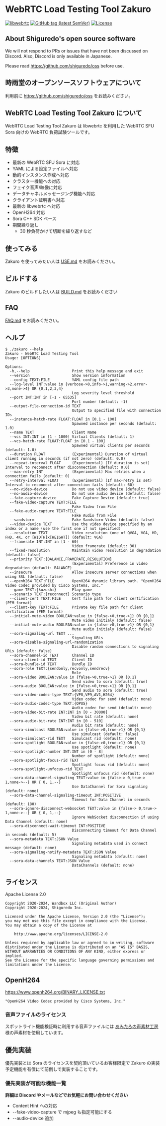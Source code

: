 # WebRTC Load Testing Tool Zakuro

[![libwebrtc](https://img.shields.io/badge/libwebrtc-m122.6261-blue.svg)](https://chromium.googlesource.com/external/webrtc/+/branch-heads/6261)
[![GitHub tag (latest SemVer)](https://img.shields.io/github/tag/shiguredo/zakuro.svg)](https://github.com/shiguredo/zakuro)
[![License](https://img.shields.io/badge/License-Apache%202.0-blue.svg)](https://opensource.org/licenses/Apache-2.0)

## About Shiguredo's open source software

We will not respond to PRs or issues that have not been discussed on Discord. Also, Discord is only available in Japanese.

Please read https://github.com/shiguredo/oss before use.

## 時雨堂のオープンソースソフトウェアについて

利用前に https://github.com/shiguredo/oss をお読みください。

## WebRTC Load Testing Tool Zakuro について

WebRTC Load Testing Tool Zakuro は libwebrtc を利用した WebRTC SFU Sora 向けの WebRTC 負荷試験ツールです。

## 特徴

- 最新の WebRTC SFU Sora に対応
- YAML による設定ファイルへ対応
- 動的インスタンス作成へ対応
- クラスター機能への対応
- フェイク音声/映像に対応
- データチャネルメッセージング機能へ対応
- クライアント証明書へ対応
- 最新の libwebrtc へ対応
- OpenH264 対応
- Sora C++ SDK ベース
- 期間繰り返し
  - 30 秒負荷かけて切断を繰り返すなど

## 使ってみる

Zakuro を使ってみたい人は [USE.md](doc/USE.md) をお読みください。

## ビルドする

Zakuro のビルドしたい人は [BUILD.md](doc/BUILD.md) をお読みください

## FAQ

[FAQ.md](doc/FAQ.md) をお読みください。

## ヘルプ

```console
$ ./zakuro --help
Zakuro - WebRTC Load Testing Tool
Usage: [OPTIONS]

Options:
  -h,--help                   Print this help message and exit
  --version                   Show version information
  --config TEXT:FILE          YAML config file path
  --log-level INT:value in {verbose->0,info->1,warning->2,error->3,none->4} OR {0,1,2,3,4}
                              Log severity level threshold
  --port INT:INT in [-1 - 65535]
                              Port number (default: -1)
  --output-file-connection-id TEXT
                              Output to specified file with connection IDs
  --instance-hatch-rate FLOAT:FLOAT in [0.1 - 100]
                              Spawned instance per seconds (default: 1.0)
  --name TEXT                 Client Name
  --vcs INT:INT in [1 - 1000] Virtual Clients (default: 1)
  --vcs-hatch-rate FLOAT:FLOAT in [0.1 - 100]
                              Spawned virtual clients per seconds (default: 1.0)
  --duration FLOAT            (Experimental) Duration of virtual client running in seconds (if not zero) (default: 0.0)
  --repeat-interval FLOAT     (Experimental) (If duration is set) Interval to reconnect after disconnection (default: 0.0)
  --max-retry INT             (Experimental) Max retries when a connection fails (default: 0)
  --retry-interval FLOAT      (Experimental) (If max-retry is set) Interval to reconnect after connection fails (default: 60)
  --no-video-device           Do not use video device (default: false)
  --no-audio-device           Do not use audio device (default: false)
  --fake-capture-device       Fake Capture Device (default: true)
  --fake-video-capture TEXT:FILE
                              Fake Video from File
  --fake-audio-capture TEXT:FILE
                              Fake Audio from File
  --sandstorm                 Fake Sandstorm Video (default: false)
  --video-device TEXT         Use the video device specified by an index or a name (use the first one if not specified)
  --resolution TEXT           Video resolution (one of QVGA, VGA, HD, FHD, 4K, or [WIDTH]x[HEIGHT]) (default: VGA)
  --framerate INT:INT in [1 - 60]
                              Video framerate (default: 30)
  --fixed-resolution          Maintain video resolution in degradation (default: false)
  --priority TEXT:{BALANCE,FRAMERATE,RESOLUTION}
                              (Experimental) Preference in video degradation (default: BALANCE)
  --insecure                  Allow insecure server connections when using SSL (default: false)
  --openh264 TEXT:FILE        OpenH264 dynamic library path. "OpenH264 Video Codec provided by Cisco Systems, Inc."
  --game TEXT:{kuzushi}       Play game
  --scenario TEXT:{reconnect} Scenario type
  --client-cert TEXT:FILE     Cert file path for client certification (PEM format)
  --client-key TEXT:FILE      Private key file path for client certification (PEM format)
  --initial-mute-video BOOLEAN:value in {false->0,true->1} OR {0,1}
                              Mute video initialy (default: false)
  --initial-mute-audio BOOLEAN:value in {false->0,true->1} OR {0,1}
                              Mute audio initialy (default: false)
  --sora-signaling-url TEXT ...
                              Signaling URLs
  --sora-disable-signaling-url-randomization
                              Disable random connections to signaling URLs (default: false)
  --sora-channel-id TEXT      Channel ID
  --sora-client-id TEXT       Client ID
  --sora-bundle-id TEXT       Bundle ID
  --sora-role TEXT:{sendonly,recvonly,sendrecv}
                              Role
  --sora-video BOOLEAN:value in {false->0,true->1} OR {0,1}
                              Send video to sora (default: true)
  --sora-audio BOOLEAN:value in {false->0,true->1} OR {0,1}
                              Send audio to sora (default: true)
  --sora-video-codec-type TEXT:{VP8,VP9,AV1,H264}
                              Video codec for send (default: none)
  --sora-audio-codec-type TEXT:{OPUS}
                              Audio codec for send (default: none)
  --sora-video-bit-rate INT:INT in [0 - 30000]
                              Video bit rate (default: none)
  --sora-audio-bit-rate INT:INT in [0 - 510]
                              Audio bit rate (default: none)
  --sora-simulcast BOOLEAN:value in {false->0,true->1} OR {0,1}
                              Use simulcast (default: false)
  --sora-simulcast-rid TEXT   Simulcast rid (default: none)
  --sora-spotlight BOOLEAN:value in {false->0,true->1} OR {0,1}
                              Use spotlight (default: none)
  --sora-spotlight-number INT:INT in [0 - 8]
                              Number of spotlight (default: none)
  --sora-spotlight-focus-rid TEXT
                              Spotlight focus rid (default: none)
  --sora-spotlight-unfocus-rid TEXT
                              Spotlight unfocus rid (default: none)
  --sora-data-channel-signaling TEXT:value in {false-> 0,true-> 1,none->--} OR { 0, 1,--}
                              Use DataChannel for Sora signaling (default: none)
  --sora-data-channel-signaling-timeout INT:POSITIVE
                              Timeout for Data Channel in seconds (default: 180)
  --sora-ignore-disconnect-websocket TEXT:value in {false-> 0,true-> 1,none->--} OR { 0, 1,--}
                              Ignore WebSocket disconnection if using Data Channel (default: none)
  --sora-disconnect-wait-timeout INT:POSITIVE
                              Disconnecting timeout for Data Channel in seconds (default: 5)
  --sora-metadata TEXT:JSON Value
                              Signaling metadata used in connect message (default: none)
  --sora-signaling-notify-metadata TEXT:JSON Value
                              Signaling metadata (default: none)
  --sora-data-channels TEXT:JSON Value
                              DataChannels (default: none)
```

## ライセンス

Apache License 2.0

```
Copyright 2020-2024, Wandbox LLC (Original Author)
Copyright 2020-2024, Shiguredo Inc.

Licensed under the Apache License, Version 2.0 (the "License");
you may not use this file except in compliance with the License.
You may obtain a copy of the License at

    http://www.apache.org/licenses/LICENSE-2.0

Unless required by applicable law or agreed to in writing, software
distributed under the License is distributed on an "AS IS" BASIS,
WITHOUT WARRANTIES OR CONDITIONS OF ANY KIND, either express or implied.
See the License for the specific language governing permissions and
limitations under the License.
```

## OpenH264

https://www.openh264.org/BINARY_LICENSE.txt

```
"OpenH264 Video Codec provided by Cisco Systems, Inc."
```

### 音声ファイルのライセンス

スポットライト機能検証時に利用する音声ファイルには [あみたろの声素材工房](https://amitaro.net/) 様の声素材を使用しています。

## 優先実装

優先実装とは Sora のライセンスを契約頂いているお客様限定で Zakuro の実装予定機能を有償にて前倒しで実装することです。

### 優先実装が可能な機能一覧

**詳細は Discord やメールなどでお気軽にお問い合わせください**

- Content Hint への対応
- --fake-video-capture で mjpeg も指定可能にする
- --audio-device 追加
